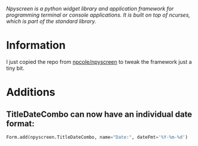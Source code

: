 *Npyscreen is a python widget library and application framework for programming terminal or console applications.  It is built on top of ncurses, which is part of the standard library.*

# Information

I just copied the repo from [npcole/npyscreen](https://github.com/npcole/npyscreen) to tweak the framework just a tiny bit.


# Additions

## TitleDateCombo can now have an individual date format:

```python
Form.add(npyscreen.TitleDateCombo, name="Date:", dateFmt='%Y-%m-%d')
```